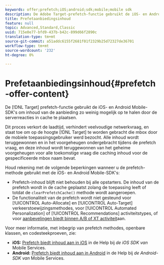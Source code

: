 ```yaml
---
keywords: offer;prefetch;iOS;android;sdk;mobile;mobile sdk
description: De Adobe Target-prefetch-functie gebruikt de iOS- en Android Mobile-SDK's om inhoud van de aanbieding zo weinig mogelijk op te halen door de serverreacties in cache te plaatsen.
title: Prefetaanbiedingsinhoud
feature: null
topic: Advanced,Standard,Classic
uuid: 715e0e77-bfd9-437b-b42c-899d66f2890c
translation-type: tm+mt
source-git-commit: a51addc6155f2681f01f2329b25d72327de36701
workflow-type: tm+mt
source-wordcount: '232'
ht-degree: 0%

---
```



# Prefetaanbiedingsinhoud{#prefetch-offer-content}

De [!DNL Target] prefetch-functie gebruikt de iOS- en Android Mobile-SDK&#39;s om inhoud van de aanbieding zo weinig mogelijk op te halen door de serverreacties in cache te plaatsen.

Dit proces verkort de laadtijd, verhindert veelvoudige netwerkvraag, en staat toe om op de hoogte [!DNL Target] te worden gebracht die mbox door de mobiele toepassingsgebruiker werd bezocht. Alle inhoud wordt teruggewonnen en in het voorgeheugen ondergebracht tijdens de prefetch vraag, en deze inhoud wordt teruggewonnen van het geheime voorgeheugen voor alle toekomstige vraag die caching inhoud voor de gespecificeerde mbox naam bevat.

Houd rekening met de volgende beperkingen wanneer u de prefetch-methode gebruikt met de iOS- en Android Mobile-SDK&#39;s:

* Prefetch-inhoud blijft niet behouden bij alle opstarters. De inhoud van de prefetch wordt in de cache geplaatst zolang de toepassing leeft of totdat de `clearPrefetchCache()` methode wordt aangeroepen.
* De functionaliteit van de prefetch wordt niet gesteund voor [!UICONTROL Auto-Allocate] en [!UICONTROL Auto-Target] verkeerstoewijzingsmethodes, voor [!UICONTROL Automated Personalization] of [!UICONTROL Recommendations] activiteitstypes, of voor [aanbevelingen biedt binnen A/B of XT activiteit](/help/c-recommendations/recommendations-as-an-offer.md)aan.

Voor meer informatie, met inbegrip van prefetch methodes, openbare klassen, en codesteekproeven, zie:

* **iOS:**  [Prefetch biedt inhoud aan in iOS](https://docs.adobe.com/content/help/en/mobile-services/ios/target-ios/c-mob-target-prefetch-ios.html) in de Help bij *de iOS SDK van* Mobile Services.
* **Android:**  [Prefetch biedt inhoud aan in Android](https://docs.adobe.com/content/help/en/mobile-services/android/target-android/c-mob-target-prefetch-android.html) in de Help bij *de Android-SDK van* Mobile Services.
